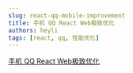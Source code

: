 ```yaml
---
slug: react-qq-mobile-improvement
title: 手机 QQ React Web极致优化
authors: heyli
tags: [react, qq, 性能优化]
---
```


[手机 QQ React Web极致优化](./手机%20QQ%20React%20Web极致优化.ppt)